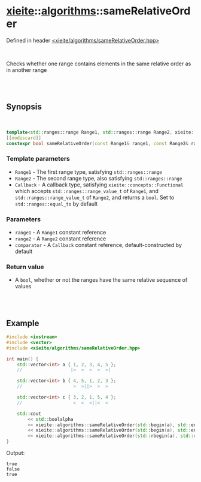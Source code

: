 # [xieite](../../README.md)::[algorithms](../algorithms.md)::sameRelativeOrder
Defined in header [<xieite/algorithms/sameRelativeOrder.hpp>](../../include/xieite/algorithms/sameRelativeOrder.hpp)

<br/>

Checks whether one range contains elements in the same relative order as in another range

<br/><br/>

## Synopsis

<br/>

```cpp
template<std::ranges::range Range1, std::ranges::range Range2, xieite::concepts::Functional<bool(std::ranges::range_value_t<Range1>, std::ranges::range_value_t<Range2>)> Callback = std::ranges::equal_to>
[[nodiscard]]
constexpr bool sameRelativeOrder(const Range1& range1, const Range2& range2, const Callback& comparator = Callback());
```
### Template parameters
- `Range1` - The first range type, satisfying `std::ranges::range`
- `Range2` - The second range type, also satisfying `std::ranges::range`
- `Callback` - A callback type, satisfying `xieite::concepts::Functional` which accepts `std::ranges::range_value_t` of `Range1`, and `std::ranges::range_value_t` of `Range2`, and returns a `bool`. Set to `std::ranges::equal_to` by default
### Parameters
- `range1` - A `Range1` constant reference
- `range2` - A `Range2` constant reference
- `comparator` - A `Callback` constant reference, default-constructed by default
### Return value
- A `bool`, whether or not the ranges have the same relative sequence of values

<br/><br/>

## Example
```cpp
#include <iostream>
#include <vector>
#include <xieite/algorithms/sameRelativeOrder.hpp>

int main() {
	std::vector<int> a { 1, 2, 3, 4, 5 };
	//                  |>  >  >  >  >|

	std::vector<int> b { 4, 5, 1, 2, 3 };
	//                   >  >||>  >  >

	std::vector<int> c { 3, 2, 1, 5, 4 };
	//                   <  <  <||<  <

	std::cout
		<< std::boolalpha
		<< xieite::algorithms::sameRelativeOrder(std::begin(a), std::end(a), std::begin(b), std::end(b)) << '\n'
		<< xieite::algorithms::sameRelativeOrder(std::begin(a), std::end(a), std::begin(c), std::end(c)) << '\n'
		<< xieite::algorithms::sameRelativeOrder(std::rbegin(a), std::rend(a), std::begin(c), std::end(c)) << '\n';
}
```
Output:
```
true
false
true
```
